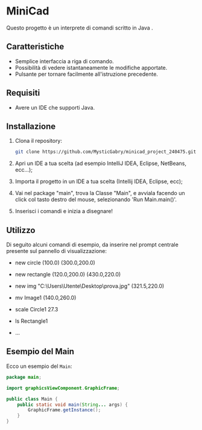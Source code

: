 # MiniCad
Questo progetto è un interprete di comandi scritto in Java .

## Caratteristiche

- Semplice interfaccia a riga di comando.
- Possibilità di vedere istantaneamente le modifiche apportate.
- Pulsante per tornare facilmente all'istruzione precedente.

## Requisiti

- Avere un IDE che supporti Java.

## Installazione

1. Clona il repository:
    ```sh
    git clone https://github.com/MysticGabry/minicad_project_240475.git
    ```
2. Apri un IDE a tua scelta (ad esempio IntelliJ IDEA, Eclipse, NetBeans, ecc...);

3. Importa il progetto in un IDE a tua scelta (Intellij IDEA, Eclipse, ecc);

4. Vai nel package "main", trova la Classe "Main", e avviala facendo un click col tasto destro del mouse, selezionando 'Run Main.main()'.

5. Inserisci i comandi e inizia a disegnare!


## Utilizzo
Di seguito alcuni comandi di esempio, da inserire nel prompt centrale presente sul pannello di visualizzazione: 
-    new circle (100.0) (300.0,200.0)
-    new rectangle (120.0,200.0) (430.0,220.0)
-    new img "C:\\Users\\Utente\\Desktop\\prova.jpg" (321.5,220.0)

-    mv Image1 (140.0,260.0)
-    scale Circle1 27.3
-    ls Rectangle1

-    ...
    

## Esempio del Main

Ecco un esempio del `Main`:

```java
package main;

import graphicsViewComponent.GraphicFrame;

public class Main {
    public static void main(String... args) {
        GraphicFrame.getInstance();
    }
}
